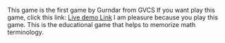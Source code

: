 This game is the first game by Gurndar from GVCS
If you want play this game, click this link:
[Live demo Link]([graceful-chimera-01675e.netlify.app](url))
I am pleasure because you play this game.
This is the educational game that helps to memorize math terminology.
